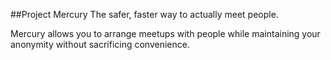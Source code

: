 ##Project Mercury
The safer, faster way to actually meet people.

Mercury allows you to arrange meetups with people while maintaining your anonymity without sacrificing convenience.

